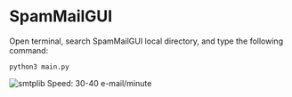 # SpamMailGUI

Open terminal, search SpamMailGUI local directory, and type the following command:
```
python3 main.py
```
![smtplib](https://user-images.githubusercontent.com/69594158/222810801-c25e2f44-471a-49c8-a9d7-54b84b032059.png)
Speed: 30-40 e-mail/minute
